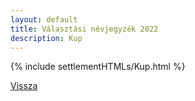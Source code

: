 ```yaml
---
layout: default
title: Választási névjegyzék 2022
description: Kup
---
```


{% include settlementHTMLs/Kup.html %}

[Vissza](./)